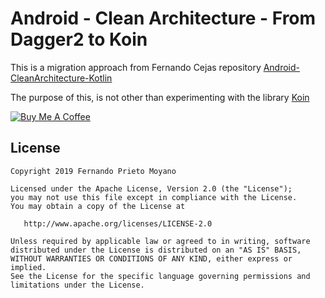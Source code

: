 # Android - Clean Architecture - From Dagger2 to Koin
This is a migration approach from Fernando Cejas repository [Android-CleanArchitecture-Kotlin][1]

The purpose of this, is not other than experimenting with the library [Koin][2]

[1]:       https://github.com/android10/Android-CleanArchitecture-Kotlin
[2]:       https://insert-koin.io/docs/2.0/getting-started/android/

<a href="https://www.buymeacoffee.com/DSbMElGNU" target="_blank"><img src="https://www.buymeacoffee.com/assets/img/custom_images/orange_img.png" alt="Buy Me A Coffee" style="height: auto !important;width: auto !important;" ></a>

## License

    Copyright 2019 Fernando Prieto Moyano

    Licensed under the Apache License, Version 2.0 (the "License");
    you may not use this file except in compliance with the License.
    You may obtain a copy of the License at

       http://www.apache.org/licenses/LICENSE-2.0

    Unless required by applicable law or agreed to in writing, software
    distributed under the License is distributed on an "AS IS" BASIS,
    WITHOUT WARRANTIES OR CONDITIONS OF ANY KIND, either express or implied.
    See the License for the specific language governing permissions and
    limitations under the License.
